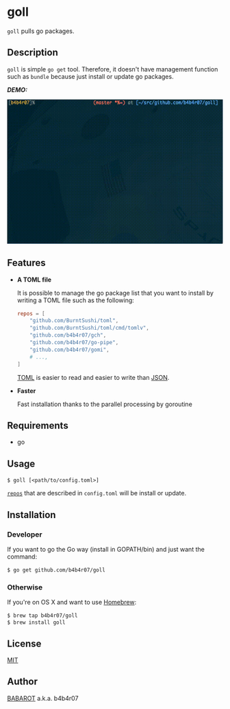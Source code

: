 # goll

`goll` pulls go packages.

## Description

`goll` is simple `go get` tool. Therefore, it doesn't have management function such as `bundle` because just install or update go packages. 

***DEMO:***

![demo](goll.gif)

## Features

- **A TOML file**

	It is possible to manage the go package list that you want to install by writing a TOML file such as the following:

	```toml
	repos = [
		"github.com/BurntSushi/toml",
		"github.com/BurntSushi/toml/cmd/tomlv",
		"github.com/b4b4r07/gch",
		"github.com/b4b4r07/go-pipe",
		"github.com/b4b4r07/gomi",
		# ...,
	]
	```

	[TOML](https://github.com/toml-lang/toml) is easier to read and easier to write than [JSON](https://json.org).

- **Faster**

	Fast installation thanks to the parallel processing by goroutine

## Requirements

- go

## Usage

	$ goll [<path/to/config.toml>]

[`repos`](https://github.com/b4b4r07/goll/blob/master/example/config.toml#L1) that are described in `config.toml` will be install or update.

## Installation

### Developer

If you want to go the Go way (install in GOPATH/bin) and just want the command:

	$ go get github.com/b4b4r07/goll

### Otherwise

If you're on OS X and want to use [Homebrew](https://brew.sh):

	$ brew tap b4b4r07/goll
	$ brew install goll

## License

[MIT](https://raw.githubusercontent.com/b4b4r07/dotfiles/master/doc/LICENSE-MIT.txt)

## Author

[BABAROT](http://tellme.tokyo) a.k.a. b4b4r07
